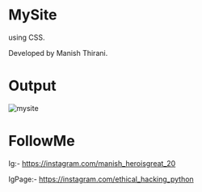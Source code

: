 # MySite
using CSS.

Developed by Manish Thirani. 

# Output
![mysite](https://user-images.githubusercontent.com/73772706/137703870-66a2b061-f2f5-430f-aba1-5030855ad6ac.jpg)

# FollowMe
Ig:- https://instagram.com/manish_heroisgreat_20

IgPage:- https://instagram.com/ethical_hacking_python
